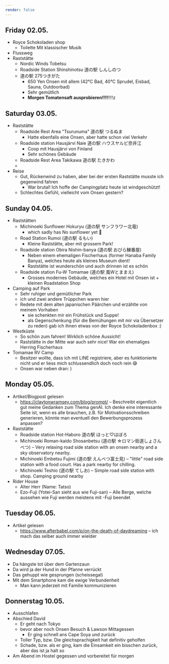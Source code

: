 ```yaml
---
render: false
---
```


## Friday 02.05.
- Royce Schokoladen shop
	- Toilette Mit klassischer Musik
- Flussweg
- Raststätte
	- Nordic Winds Tobetsu
	- Roadside Station Shinshinotsu 道の駅 しんしのつ
	- 道の駅 275つきがた
		- 650 Yen Onsen mit allem (42°C Bad, 40°C Sprudel, Eisbad, Sauna, Outdoorbad)
		- Sehr gemütlich
		- **Morgen Tomatensaft ausprobieren!!!!**!!!!z


## Saturday 03.05.
- Raststätte
	- Roadside Rest Area "Tsurunuma" 道の駅 つるぬま
		- Hatte ebenfalls eine Onsen, aber hatte schon viel Verkehr
	- Roadside station Hausjärvi Naie 道の駅 ハウスヤルビ奈井江
		- Coop mit Hausjärvi von Finland
		- Sehr schönes Gebäude
	- Roadside Rest Area Takikawa 道の駅 たきかわ
	- 
- Reise
	- Gut, Rückenwind zu haben, aber bei der ersten Raststätte musste ich gegenwind fahren
		- War brutal! Ich hoffe der Campingplatz heute ist windgeschützt!
	- Schlechtes Gefühl, vielleicht vom Onsen gestern?


## Sunday 04.05.
- Raststätten
	- Michinoeki Sunflower Hokuryu (道の駅 サンフラワー北竜)
		- which sadly has No sunflower yet 🥲
	- Road Station Rumoi (道の駅 るもい)
		- Kleine Raststätte, aber mit grossem Park!
	- Roadside station Obira Nishin-banya (道の駅 おびら鰊番屋)
		- Neben einem ehemaligen Fischerhaus (former Hanaba Family Banya), welches heute als kleines Museum dient!
		- Raststätte ist wunderschön und auch drinnen ist es schön
	- Roadside station Fu-W Tomamae (道の駅 風Wとままえ)
		- Grosses modernes Gebäude, welches ein Hotel mit Onsen ist + kleinen Roadstation Shop
- Camping auf Park
	- Sehr ruhiger und gemütlicher Park
	- ich und zwei andere Trüppchen waren hier
	- Redete mit dem alten japanischen Päärchen und erzählte von meinem Vorhaben
		- sie schenkten mir ein Frühstück  und Suppe!
		- als Gegenschenkung (für die Bemühungen mit mir via Übersetzer zu reden) gab ich ihnen etwas von der Royce Schokoladenbox :)
- Westküste
	- So schön zum fahren! Wirklich schöne Aussicht!
	- Raststätte in der Mitte war auch sehr nice! War ein ehemaliges Herring Fischerhaus
- Tomamae RV Camp
	- Besitzer wollte, dass ich mit LINE registriere, aber es funktionierte nicht und er liess mich schlussendlich doch noch rein 😅
	- Onsen war neben dran: )


## Monday 05.05.
- Artikel/Blogpost gelesen
	- https://claytonwramsey.com/blog/prompt/ – Beschreibt eigentlich gut meine Gedanken zum Thema genAI. Ich denke eine interessante Seite ist, wenn es alle brauchen, z.B. für Motivationsschreiben generieren, könnte man eventuell den Bewerbungsprozess anpassen?
- Raststätte
	- Roadside station Hot-Haboro 道の駅 ほっと♡はぼろ
	- Michinoeki Roman-kaido Shosanbetsu (道の駅 ☆ロマン街道しょさんべつ) – Very relaxing road side station with an onsen nearby and a sky observatory nearby.
	- Michinoeki Embetsu Fujimi (道の駅 えんべつ富士見) – "little" road side station with a food court. Has a park nearby for chilling.
	- Michinoeki Teshio (道の駅 てしお) – Simple road side station with shop. Camping ground nearby
- Rider House
	- Alter Herr (Name: Tatso)
	- Ezo-Fuji (Yotei-San sieht aus wie Fuji-san) – Alle Berge, welche aussehen wie Fuji werden meistens mit -Fuji beendet


## Tuesday 06.05.
- Artikel gelesen
	- https://www.afterbabel.com/p/on-the-death-of-daydreaming – ich mach das selber auch immer wielder


## Wednesday 07.05.

- Da hängste tot über dem Gartenzaun
- Da wird ja der Hund in der Pfanne verrückt
- Das gehuppt wie gesprungen (scheissegal)
- Mit dem Smartphone kam die ewige Verbundenheit
	- Man kann jederzeit mit Familie kommunizieren

## Donnerstag 10.05.

- Ausschlafen
- Abschied David
	- Er geht nach Tokyo
	- bevor aber noch Onsen Besuch & Lawson Mittagessen
		- Er ging schnell ans Cape Soya und zurück
	- Toller Typ, bzw. Die gleichsprachigkeit hat definitiv geholfen
	- Schade, bzw. als er ging, kam die Einsamkeit ein bisschen zurück, aber das ist ja halt so
- Am Abend im Hostel gegessen und vorbereitet für morgen

